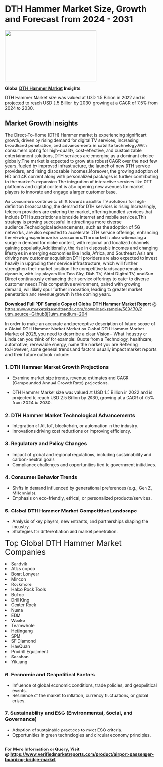 <H1>DTH Hammer Market Size, Growth and Forecast from 2024 - 2031</H1><img class="aligncenter size-medium wp-image-584254" src="https://thirdeyenews.in/wp-content/uploads/2024/09/Global-Market-Research-300x168.jpeg" alt="" width="300" height="168" /><p><strong>Global&nbsp;<a href="https://www.marketsizeandtrends.com/download-sample/563470/?utm_source=Github8j?utm_medium=204">DTH Hammer Market</a> Insights</strong></p><p>DTH Hammer Market size was valued at USD 1.5 Billion in 2022 and is projected to reach USD 2.5 Billion by 2030, growing at a CAGR of 7.5% from 2024 to 2030.</p><p><h2>Market Growth Insights</h2> <p>The Direct-To-Home (DTH) Hammer market is experiencing significant growth, driven by rising demand for digital TV services, increasing broadband penetration, and advancements in satellite technology.With consumers opting for high-quality, cost-effective, and customizable entertainment solutions, DTH services are emerging as a dominant choice globally.The market is expected to grow at a robust CAGR over the next few years, fueled by improved infrastructure, the launch of new DTH service providers, and rising disposable incomes.Moreover, the growing adoption of HD and 4K content along with personalized packages is further contributing to the market's expansion.The integration of interactive services like OTT platforms and digital content is also opening new avenues for market players to innovate and engage a larger customer base.</p> <p>As consumers continue to shift towards satellite TV solutions for high-definition broadcasting, the demand for DTH services is rising.Increasingly, telecom providers are entering the market, offering bundled services that include DTH subscriptions alongside internet and mobile services.This strategy is proving successful in attracting a more diverse audience.Technological advancements, such as the adoption of 5G networks, are also expected to accelerate DTH service offerings, enhancing the viewing experience for consumers.The market is also witnessing a surge in demand for niche content, with regional and localized channels gaining popularity.Additionally, the rise in disposable incomes and changing lifestyles in emerging economies like India, Africa, and Southeast Asia are driving new customer acquisition.DTH providers are also expected to invest heavily in upgrading their service infrastructure, which will further strengthen their market position.The competitive landscape remains dynamic, with key players like Tata Sky, Dish TV, Airtel Digital TV, and Sun Direct continuously enhancing their service offerings to cater to diverse customer needs.This competitive environment, paired with growing demand, will likely spur further innovation, leading to greater market penetration and revenue growth in the coming years.</p> <p><span class=""><strong>Download Full PDF Sample Copy of Global DTH Hammer Market Report</strong> @ <a href="https://www.marketsizeandtrends.com/download-sample/563470/?utm_source=Github8j?utm_medium=204" target="_blank">https://www.marketsizeandtrends.com/download-sample/563470/?utm_source=Github8j?utm_medium=204</a></span></p><p>In order to make an accurate and perceptive description of future scope of a Global&nbsp;DTH Hammer Market Market as Global&nbsp;DTH Hammer Market Market of 2025, you need to describe a clear Vision &ndash; What Industry or Linda can you think of for example: Quote from a Technology, healthcare, automotive, renewable energy, name the market you are Reffering to.However, some general trends and factors usually impact market reports and their future outlook include:</p><h3>1.&nbsp;<strong>DTH Hammer Market Growth Projections</strong></h3><ul><li>Examine market size trends, revenue estimates and CAGR (Compounded Annual Growth Rate) projections.</li><li><p>DTH Hammer Market size was valued at USD 1.5 Billion in 2022 and is projected to reach USD 2.5 Billion by 2030, growing at a CAGR of 7.5% from 2024 to 2030.</p></li></ul><h3>2.&nbsp;<strong>DTH Hammer Market Technological Advancements</strong></h3><ul><li>Integration of AI, IoT, blockchain, or automation in the industry.</li><li>Innovations driving cost reductions or improving efficiency.</li></ul><h3>3.&nbsp;<strong>Regulatory and Policy Changes</strong></h3><ul><li>Impact of global and regional regulations, including sustainability and carbon-neutral goals.</li><li>Compliance challenges and opportunities tied to government initiatives.</li></ul><h3>4.&nbsp;<strong>Consumer Behavior Trends</strong></h3><ul><li>Shifts in demand influenced by generational preferences (e.g., Gen Z, Millennials).</li><li>Emphasis on eco-friendly, ethical, or personalized products/services.</li></ul><h3>5.&nbsp;<strong>Global DTH Hammer Market Competitive Landscape</strong></h3><ul><li>Analysis of key players, new entrants, and partnerships shaping the industry.</li><li>Strategies for differentiation and market penetration.</li></ul><p data-pm-slice="1 1 []"><span style="color: inherit; font-family: inherit; font-size: 25px;">Top Global DTH Hammer Market Companies</span></p><div class="" data-test-id=""><p><li>Sandvik</li><li> Atlas copco</li><li> Borat Lonyear</li><li> Mincon</li><li> Rockmore</li><li> Halco Rock Tools</li><li> Bulroc</li><li> Drill King</li><li> Center Rock</li><li> Numa</li><li> EDM</li><li> Wooke</li><li> Teamwhole</li><li> Heijingang</li><li> SPM</li><li> SF Diamond</li><li> HaoQuan</li><li> Prodrill Equipment</li><li> Sanshan</li><li> Yikuang</li></p></div><h3>6.&nbsp;<strong>Economic and Geopolitical Factors</strong></h3><ul><li>Influence of global economic conditions, trade policies, and geopolitical events.</li><li>Resilience of the market to inflation, currency fluctuations, or global crises.</li></ul><h3>7.&nbsp;<strong>Sustainability and ESG (Environmental, Social, and Governance)</strong></h3><ul><li>Adoption of sustainable practices to meet ESG criteria.</li><li>Opportunities in green technologies and circular economy principles.</li></ul><h2><strong style="font-size: 14px;">For More Information or Query, Visit @&nbsp;</strong><a style="background-color: #ffffff; font-size: 14px;" href="https://www.marketsizeandtrends.com/report/dth-hammer-market/" target="_blank">https://www.verifiedmarketreports.com/product/airport-passenger-boarding-bridge-market</a></h2>